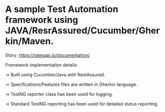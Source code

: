 # A sample Test Automation framework using JAVA/ResrAssured/Cucumber/Gherkin/Maven.

Story: https://ratesapi.io/documentation/

Framework implementation details:

-> Built using Cucumber/Java with RestAssured.

-> Specifications/Features files are written in Gherkin language.

-> TestNG reporter class has been used for logging.

-> Standard TestNG reporting has been used for detailed status reporting.
